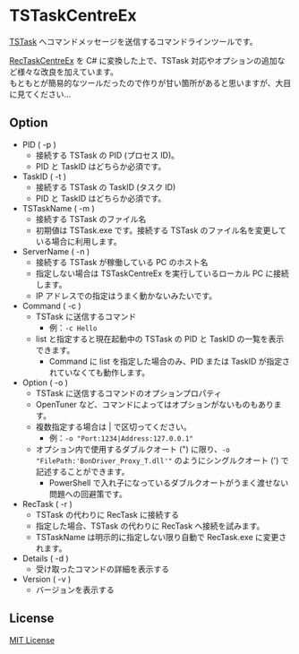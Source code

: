 
# TSTaskCentreEx

[TSTask](https://github.com/DBCTRADO/TSTask) へコマンドメッセージを送信するコマンドラインツールです。

[RecTaskCentreEx](https://github.com/nullpohoge/RecTaskCentreEx) を C# に変換した上で、TSTask 対応やオプションの追加など様々な改良を加えています。  
もともとが簡易的なツールだったので作りが甘い箇所があると思いますが、大目に見てください…

## Option

- PID        ( -p )
  - 接続する TSTask の PID (プロセス ID)。
  - PID と TaskID はどちらか必須です。
- TaskID     ( -t )
  - 接続する TSTask の TaskID (タスク ID)
  - PID と TaskID はどちらか必須です。
- TSTaskName ( -m )
  - 接続する TSTask のファイル名
  - 初期値は TSTask.exe です。接続する TSTask のファイル名を変更している場合に利用します。
- ServerName ( -n )
  - 接続する TSTask が稼働している PC のホスト名
  - 指定しない場合は TSTaskCentreEx を実行しているローカル PC に接続します。
  - IP アドレスでの指定はうまく動かないみたいです。
- Command    ( -c )
  - TSTask に送信するコマンド
    - 例：`-c Hello`
  - list と指定すると現在起動中の TSTask の PID と TaskID の一覧を表示できます。
    - Command に list を指定した場合のみ、PID または TaskID が指定されていなくても動作します。
- Option     ( -o )
  - TSTask に送信するコマンドのオプションプロパティ
  - OpenTuner など、コマンドによってはオプションがないものもあります。
  - 複数指定する場合は | で区切ってください。
    - 例：`-o "Port:1234|Address:127.0.0.1"`
  - オプション内で使用するダブルクオート (") に限り、`-o "FilePath:'BonDriver_Proxy_T.dll'"` のようにシングルクオート (') で記述することができます。
    - PowerShell で入れ子になっているダブルクオートがうまく渡せない問題への回避策です。
- RecTask    ( -r )
  - TSTask の代わりに RecTask に接続する
  - 指定した場合、TSTask の代わりに RecTask へ接続を試みます。
  - TSTaskName は明示的に指定しない限り自動で RecTask.exe に変更されます。
- Details    ( -d )
  - 受け取ったコマンドの詳細を表示する
- Version    ( -v )
  - バージョンを表示する

## License
[MIT License](LICENSE.txt)

